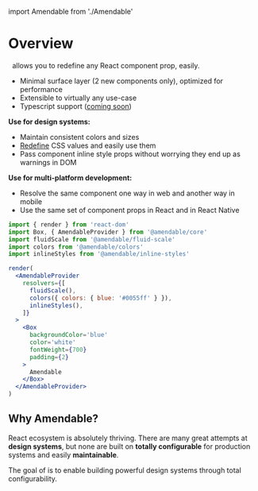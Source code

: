 import Amendable from './Amendable'

# Overview

 <Amendable marginLeft={-.2} /> allows you to redefine any React component
prop, easily.

- Minimal surface layer (2 new components only), optimized for performance
- Extensible to virtually any use-case
- Typescript support ([coming soon](https://github.com/amendable/core/issues/2))

**Use for design systems:**
- Maintain consistent colors and sizes
- [Redefine](/docs/resolvers/overview) CSS values and easily use them
- Pass component inline style props without worrying they end up as warnings in DOM

**Use for multi-platform development:**
- Resolve the same component one way in web and another way in mobile
- Use the same set of component props in React and in React Native

```jsx sandbox
import { render } from 'react-dom'
import Box, { AmendableProvider } from '@amendable/core'
import fluidScale from '@amendable/fluid-scale'
import colors from '@amendable/colors'
import inlineStyles from '@amendable/inline-styles'

render(
  <AmendableProvider
    resolvers={[
      fluidScale(),
      colors({ colors: { blue: '#0055ff' } }),
      inlineStyles(),
    ]}
  >
    <Box
      backgroundColor='blue'
      color='white'
      fontWeight={700}
      padding={2}
    >
      Amendable
    </Box>
  </AmendableProvider>
)
```

## Why Amendable?

React ecosystem is absolutely thriving. There are many great attempts at
**design systems**, but none are built on
**totally configurable** for production systems and easily **maintainable**.

The goal of <Amendable /> is to enable building powerful design systems through
total configurability.
